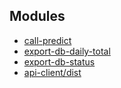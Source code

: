 ## Modules

- [call-predict](call-predict.md)
- [export-db-daily-total](export-db-daily-total.md)
- [export-db-status](export-db-status.md)
- [api-client/dist](api-client/dist.md)
